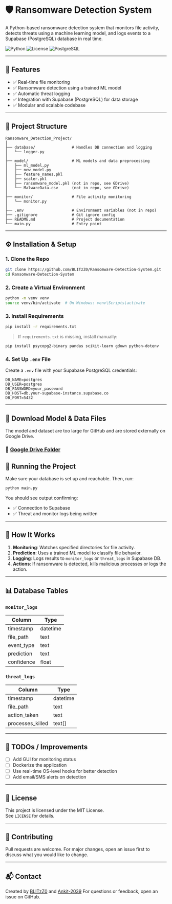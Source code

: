 
# 🛡️ Ransomware Detection System

A Python-based ransomware detection system that monitors file activity, detects threats using a machine learning model, and logs events to a Supabase (PostgreSQL) database in real time.

![Python](https://img.shields.io/badge/Python-3.9%2B-blue.svg)
![License](https://img.shields.io/badge/license-MIT-green.svg)
![PostgreSQL](https://img.shields.io/badge/PostgreSQL-Supabase-informational)

---

## 📌 Features

- ✅ Real-time file monitoring
- ✅ Ransomware detection using a trained ML model
- ✅ Automatic threat logging
- ✅ Integration with Supabase (PostgreSQL) for data storage
- ✅ Modular and scalable codebase

---

## 📁 Project Structure

```
Ransomware_Detection_Project/
│
├── database/                # Handles DB connection and logging
│   └── logger.py
│
├── model/                   # ML models and data preprocessing
│   ├── ml_model.py
│   ├── new_model.py
│   ├── feature_names.pkl
│   ├── scaler.pkl
│   ├── ransomware_model.pkl (not in repo, see GDrive)
│   └── MalwareData.csv      (not in repo, see GDrive)
│
├── monitor/                 # File activity monitoring
│   └── monitor.py
│
├── .env                     # Environment variables (not in repo)
├── .gitignore               # Git ignore config
├── README.md                # Project documentation
└── main.py                  # Entry point
```

---

## ⚙️ Installation & Setup

### 1. Clone the Repo

```bash
git clone https://github.com/BLITzZ0/Ransomware-Detection-System.git
cd Ransomware-Detection-System
```

### 2. Create a Virtual Environment

```bash
python -m venv venv
source venv/bin/activate  # On Windows: venv\Scripts\activate
```

### 3. Install Requirements

```bash
pip install -r requirements.txt
```

> If `requirements.txt` is missing, install manually:
```bash
pip install psycopg2-binary pandas scikit-learn gdown python-dotenv
```

### 4. Set Up `.env` File

Create a `.env` file with your Supabase PostgreSQL credentials:

```env
DB_NAME=postgres
DB_USER=postgres
DB_PASSWORD=your_password
DB_HOST=db.your-supabase-instance.supabase.co
DB_PORT=5432
```

---

## 💾 Download Model & Data Files

The model and dataset are too large for GitHub and are stored externally on Google Drive.

### 🔗 [Google Drive Folder](https://drive.google.com/drive/folders/1IlDV2tzp0XSsGGAmDv3g1UmgCG19pFbl?usp=sharing)

## 🚀 Running the Project

Make sure your database is set up and reachable. Then, run:

```bash
python main.py
```

You should see output confirming:

- ✅ Connection to Supabase
- ✅ Threat and monitor logs being written

---

## 🧠 How It Works

1. **Monitoring**: Watches specified directories for file activity.
2. **Prediction**: Uses a trained ML model to classify file behavior.
3. **Logging**: Logs results to `monitor_logs` or `threat_logs` in Supabase DB.
4. **Actions**: If ransomware is detected, kills malicious processes or logs the action.

---

## 📊 Database Tables

### `monitor_logs`
| Column         | Type      |
|----------------|-----------|
| timestamp      | datetime  |
| file_path      | text      |
| event_type     | text      |
| prediction     | text      |
| confidence     | float     |

### `threat_logs`
| Column         | Type      |
|----------------|-----------|
| timestamp      | datetime  |
| file_path      | text      |
| action_taken   | text      |
| processes_killed | text[] |

---

## 📎 TODOs / Improvements

- [ ] Add GUI for monitoring status
- [ ] Dockerize the application
- [ ] Use real-time OS-level hooks for better detection
- [ ] Add email/SMS alerts on detection

---

## 🧾 License

This project is licensed under the MIT License.  
See `LICENSE` for details.

---

## 🤝 Contributing

Pull requests are welcome. For major changes, open an issue first to discuss what you would like to change.

---

## 📬 Contact

Created by [BLITzZ0](https://github.com/BLITzZ0) and [Ankit-2039](https://github.com/Ankit-2039)
For questions or feedback, open an issue on GitHub.
